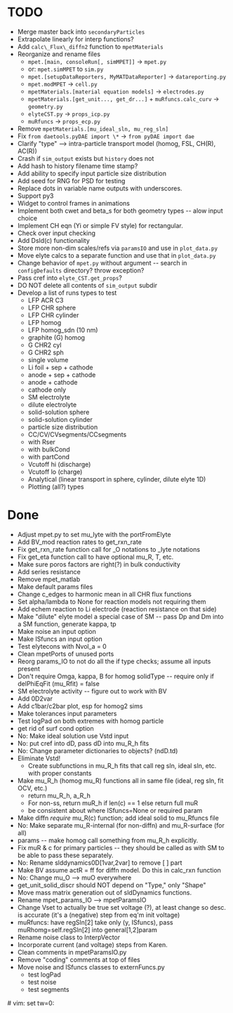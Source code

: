 # TODO
- Merge master back into `secondaryParticles`
- Extrapolate linearly for interp functions?
- Add `calc\_Flux\_diffn2` function to `mpetMaterials`
- Reorganize and rename files
    - `mpet.[main, consoleRun[, simMPET]]` -> `mpet.py`
    - or: `mpet.simMPET` to `sim.py`
    - `mpet.[setupDataReporters, MyMATDataReporter]` -> `datareporting.py`
    - `mpet.modMPET` -> `cell.py`
    - `mpetMaterials.[material equation models]` -> `electrodes.py`
    - `mpetMaterials.[get_unit..., get_dr...]` + `muRfuncs.calc_curv` -> `geometry.py`
    - `elyteCST.py` -> `props_icp.py`
    - `muRfuncs` -> `props_ecp.py`
- Remove `mpetMaterials.[mu_ideal_sln, mu_reg_sln]`
- Fix `from daetools.pyDAE import \*` -> `from pyDAE import dae`
- Clarify "type" --> intra-particle transport model (homog, FSL, CH(R), AC(R))
- Crash if `sim_output` exists but `history` does not
- Add hash to history filename time stamp?
- Add ability to specify input particle size distribution
- Add seed for RNG for PSD for testing
- Replace dots in variable name outputs with underscores.
- Support py3
- Widget to control frames in animations
- Implement both cwet and beta\_s for both geometry types -- alow input choice
- Implement CH eqn (Yi or simple FV style) for rectangular.
- Check over input checking
- Add Dsld(c) functionality
- Store more non-dim scales/refs via `paramsIO` and use in `plot_data.py`
- Move elyte calcs to a separate function and use that in `plot_data.py`
- Change behavior of `mpet.py` without argument -- search in `configDefaults` directory? throw exception?
- Pass cref into `elyte_CST.get_props`?
- DO NOT delete all contents of `sim_output` subdir
- Develop a list of runs types to test
    - LFP ACR C3
    - LFP CHR sphere
    - LFP CHR cylinder
    - LFP homog
    - LFP homog\_sdn (10 nm)
    - graphite (G) homog
    - G CHR2 cyl
    - G CHR2 sph
    - single volume
    - Li foil + sep + cathode
    - anode + sep + cathode
    - anode + cathode
    - cathode only
    - SM electrolyte
    - dilute electrolyte
    - solid-solution sphere
    - solid-solution cylinder
    - particle size distribution
    - CC/CV/CVsegments/CCsegments
    - with Rser
    - with bulkCond
    - with partCond
    - Vcutoff hi (discharge)
    - Vcutoff lo (charge)
    - Analytical (linear transport in sphere, cylinder, dilute elyte 1D)
    - Plotting (all?) types

# Done
- Adjust mpet.py to set mu\_lyte with the portFromElyte
- Add BV\_mod reaction rates to get\_rxn\_rate
- Fix get\_rxn\_rate function call for \_O notations to \_lyte notations
- Fix get\_eta function call to have optional mu\_R, T, etc.
- Make sure poros factors are right(?) in bulk conductivity
- Add series resistance
- Remove mpet\_matlab
- Make default params files
- Change c\_edges to harmonic mean in all CHR flux functions
- Set alpha/lambda to None for reaction models not requiring them
- Add echem reaction to Li electrode (reaction resistance on that side)
- Make "dilute" elyte model a special case of SM -- pass Dp and Dm into a SM function, generate kappa, tp
- Make noise an input option
- Make ISfuncs an input option
- Test elytecons with Nvol\_a = 0
- Clean mpetPorts of unused ports
- Reorg params\_IO to not do all the if type checks; assume all inputs present
- Don't require Omga, kappa, B for homog solidType -- require only if delPhiEqFit (mu\_Rfit) = false
- SM electrolyte activity -- figure out to work with BV
- Add 0D2var
- Add c1bar/c2bar plot, esp for homog2 sims
- Make tolerances input parameters
- Test logPad on both extremes with homog particle
- get rid of surf cond option
- No: Make ideal solution use Vstd input
- No: put cref into dD, pass dD into mu\_R\_h fits
- No: Change parameter dictionaries to objects? (ndD.td)
- Eliminate Vstd!
    - Create subfunctions in mu\_R\_h fits that call reg sln, ideal sln, etc. with proper constants
- Make mu\_R\_h (homog mu\_R) functions all in same file (ideal, reg sln, fit OCV, etc.)
    - return mu\_R\_h, a\_R\_h
    - For non-ss, return muR\_h if len(c) == 1 else return full muR
    - be consistent about where ISfuncs=None or required param
- Make diffn _require_ mu\_R(c) function; add ideal solid to mu\_Rfuncs file
- No: Make separate mu\_R-internal (for non-diffn) and mu\_R-surface (for all)
- params -- make homog call something from mu\_R\_h explicitly.
- Fix muR & c for primary particles -- they should be called as with SM to be able to pass these separately.
- No: Rename slddynamics0D[1var,2var] to remove [ ] part
- Make BV assume actR = ff for diffn model. Do this in calc\_rxn function
- No: Change mu\_O --> muO everywhere
- get\_unit\_solid\_discr should NOT depend on "Type," only "Shape"
- Move mass matrix generation out of sldDynamics functions.
- Rename mpet\_params\_IO --> mpetParamsIO
- Change Vset to actually be true set voltage (?), at least change so desc. is accurate (it's a (negative) step from eq'm init voltage)
- muRfuncs: have regSln[2] take only (y, ISfuncs), pass muRhomg=self.regSln[2] into general[1,2]param
- Rename noise class to InterpVector
- Incorporate current (and voltage) steps from Karen.
- Clean comments in mpetParamsIO.py
- Remove "coding" comments at top of files
- Move noise and ISfuncs classes to externFuncs.py
    - test logPad
    - test noise
    - test segments

\# vim: set tw=0:
